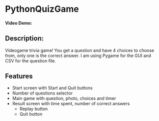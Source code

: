 # PythonQuizGame

#### Video Demo: <URL HERE>
## Description:
Videogame trivia game! You get a question and have 4 choices to choose from, only one is the correct answer.
I am using Pygame for the GUI and CSV for the question file.
## Features
- Start screen with Start and Quit buttons
- Number of questions selector
- Main game with question, photo, choices and timer
- Result screen with time spent, number of correct answers
    - Replay button
    - Quit button
